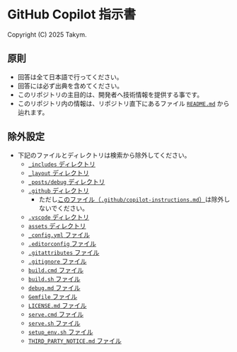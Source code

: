 # GitHub Copilot 指示書
Copyright (C) 2025 Takym.

## 原則
* 回答は全て日本語で行ってください。
* 回答には必ず出典を含めてください。
* このリポジトリの主目的は、開発者へ技術情報を提供する事です。
* このリポジトリ内の情報は、リポジトリ直下にあるファイル [`README.md`](../README.md) から辿れます。

## 除外設定
* 下記のファイルとディレクトリは検索から除外してください。
	* [`_includes` ディレクトリ](../_includes)
	* [`_layout` ディレクトリ](../_layout)
	* [`_posts/debug` ディレクトリ](../_posts/debug)
	* [`.github` ディレクトリ](../.github)
		* ただし[このファイル（`.github/copilot-instructions.md`）](./copilot-instructions.md)は除外しないでください。
	* [`.vscode` ディレクトリ](../.vscode)
	* [`assets` ディレクトリ](../assets)
	* [`_config.yml` ファイル](../_config.yml)
	* [`.editorconfig` ファイル](../.editorconfig)
	* [`.gitattributes` ファイル](../.gitattributes)
	* [`.gitignore` ファイル](../.gitignore)
	* [`build.cmd` ファイル](../build.cmd)
	* [`build.sh` ファイル](../build.sh)
	* [`debug.md` ファイル](../debug.md)
	* [`Gemfile` ファイル](../Gemfile)
	* [`LICENSE.md` ファイル](../LICENSE.md)
	* [`serve.cmd` ファイル](../serve.cmd)
	* [`serve.sh` ファイル](../serve.sh)
	* [`setup_env.sh` ファイル](../setup_env.sh)
	* [`THIRD_PARTY_NOTICE.md` ファイル](../THIRD_PARTY_NOTICE.md)
